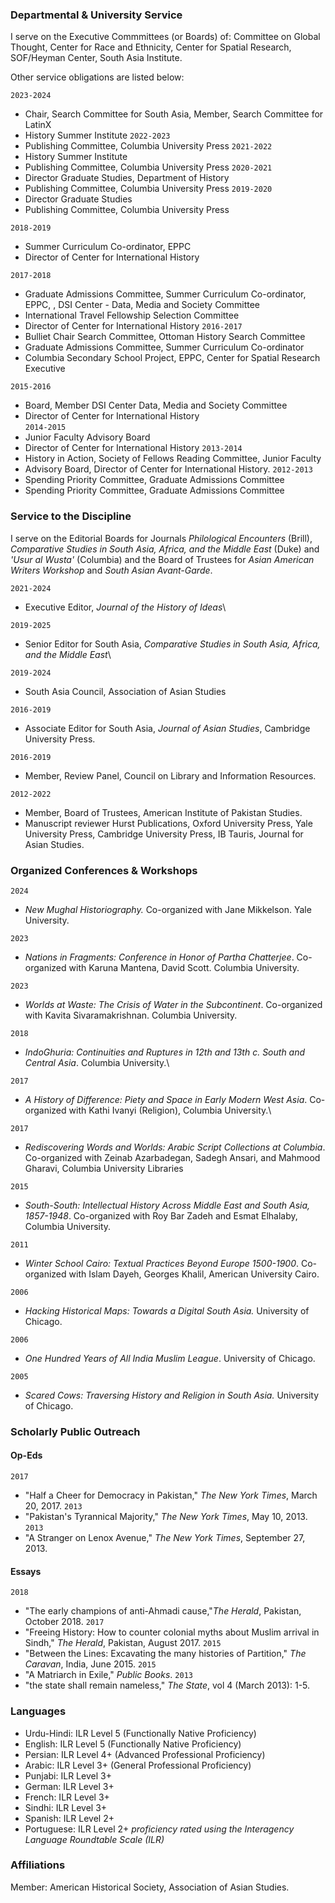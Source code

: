 
### Departmental & University Service
I serve on the Executive Commmittees (or Boards) of: Committee on Global Thought, Center for Race and Ethnicity, Center for Spatial Research, SOF/Heyman Center, South Asia Institute.

Other service obligations are listed below:

`2023-2024`
- Chair, Search Committee for South Asia, Member, Search Committee for LatinX
- History Summer Institute
`2022-2023`
- Publishing Committee, Columbia University Press
`2021-2022`
- History Summer Institute
- Publishing Committee, Columbia University Press
`2020-2021`
- Director Graduate Studies, Department of History
- Publishing Committee, Columbia University Press
`2019-2020`
- Director Graduate Studies
- Publishing Committee, Columbia University Press

`2018-2019`
- Summer Curriculum Co-ordinator, EPPC
- Director of Center for International History

`2017-2018`
- Graduate Admissions Committee, Summer Curriculum Co-ordinator, EPPC, , DSI Center - Data, Media and Society Committee
- International Travel Fellowship Selection Committee
- Director of Center for International History
`2016-2017`
- Bulliet Chair Search Committee, Ottoman History Search Committee
- Graduate Admissions Committee, Summer Curriculum Co-ordinator
- Columbia Secondary School Project, EPPC, Center for Spatial Research Executive

`2015-2016`
- Board, Member DSI Center Data, Media and Society Committee
- Director of Center for International History\
`2014-2015`
- Junior Faculty Advisory Board
- Director of Center for International History
`2013-2014`
- History in Action, Society of Fellows Reading Committee, Junior Faculty
- Advisory Board, Director of Center for International History.
`2012-2013`
- Spending Priority Committee, Graduate Admissions Committee
- Spending Priority Committee, Graduate Admissions Committee

### Service to the Discipline
I serve on the Editorial Boards for Journals *Philological Encounters* (Brill), *Comparative Studies in South Asia, Africa, and the Middle East* (Duke) and *'Usur al Wusta'* (Columbia) and the Board of Trustees for *Asian American Writers Workshop* and *South Asian Avant-Garde*.

`2021-2024`
- Executive Editor, *Journal of the History of Ideas*\

`2019-2025`
- Senior Editor for South Asia, *Comparative Studies in South Asia, Africa, and the Middle East*\

`2019-2024`
- South Asia Council, Association of Asian Studies

`2016-2019`
- Associate Editor for South Asia, *Journal of Asian Studies*, Cambridge University Press.

`2016-2019`
- Member, Review Panel, Council on Library and Information Resources.

`2012-2022`
- Member, Board of Trustees, American Institute of Pakistan Studies.
- Manuscript reviewer Hurst Publications, Oxford University Press, Yale University Press, Cambridge University Press, IB Tauris, Journal for Asian Studies.

### Organized Conferences & Workshops

`2024`
- *New Mughal Historiography.* Co-organized with Jane Mikkelson. Yale University.

`2023`
- *Nations in Fragments: Conference in Honor of Partha Chatterjee*. Co-organized with Karuna Mantena, David Scott. Columbia University.

`2023`
- *Worlds at Waste: The Crisis of Water in the Subcontinent*. Co-organized with Kavita Sivaramakrishnan. Columbia University.

`2018`
- *IndoGhuria: Continuities and Ruptures in 12th and 13th c. South and Central Asia*. Columbia University.\

`2017`
- *A History of Difference: Piety and Space in Early Modern West Asia*. Co-organized with Kathi Ivanyi (Religion), Columbia University.\

`2017`
- *Rediscovering Words and Worlds: Arabic Script Collections at Columbia*. Co-organized with Zeinab Azarbadegan, Sadegh Ansari, and Mahmood Gharavi, Columbia University Libraries

`2015`
- *South-South: Intellectual History Across Middle East and South Asia, 1857-1948*. Co-organized with Roy Bar Zadeh and Esmat Elhalaby, Columbia University.

`2011`
- *Winter School Cairo: Textual Practices Beyond Europe 1500-1900*. Co-organized with Islam Dayeh, Georges Khalil, American University Cairo.

`2006`
- *Hacking Historical Maps: Towards a Digital South Asia.* University of Chicago.

`2006`
- *One Hundred Years of All India Muslim League*. University of Chicago.

`2005`
- *Scared Cows: Traversing History and Religion in South Asia.* University of Chicago.

### Scholarly Public Outreach

#### Op-Eds
`2017`
- "Half a Cheer for Democracy in Pakistan," *The New York Times*, March 20, 2017.
`2013`
- "Pakistan's Tyrannical Majority," *The New York Times*, May 10, 2013.
`2013`
- "A Stranger on Lenox Avenue," *The New York Times*, September 27, 2013.

#### Essays
`2018`
- "The early champions of anti-Ahmadi cause,"*The Herald*, Pakistan, October 2018.
`2017`
- "Freeing History: How to counter colonial myths about Muslim arrival in Sindh," *The Herald*, Pakistan, August 2017.
`2015`
- "Between the Lines: Excavating the many histories of Partition," *The Caravan*, India, June 2015.
`2015`
- "A Matriarch in Exile," *Public Books*.
`2013`
- "the state shall remain nameless,\" *The State*, vol 4 (March 2013): 1-5.

### Languages

* Urdu-Hindi: ILR Level 5 (Functionally Native Proficiency)
* English: ILR Level 5 (Functionally Native Proficiency)
* Persian: ILR Level 4+ (Advanced Professional Proficiency)
* Arabic: ILR Level 3+ (General Professional Proficiency)
* Punjabi: ILR Level 3+
* German: ILR Level 3+
* French: ILR Level 3+
* Sindhi: ILR Level 3+
* Spanish: ILR Level 2+
* Portuguese: ILR Level 2+
*proficiency rated using the Interagency Language Roundtable Scale (ILR)*

### Affiliations

Member: American Historical Society, Association of Asian Studies.
